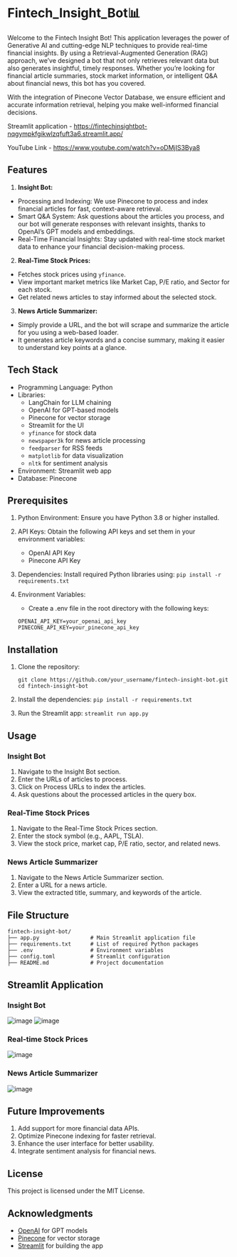 # Fintech_Insight_Bot📊

Welcome to the Fintech Insight Bot! This application leverages the power of Generative AI and cutting-edge NLP techniques to provide real-time financial insights. By using a Retrieval-Augmented Generation (RAG) approach, we’ve designed a bot that not only retrieves relevant data but also generates insightful, timely responses. Whether you’re looking for financial article summaries, stock market information, or intelligent Q&A about financial news, this bot has you covered.

With the integration of Pinecone Vector Database, we ensure efficient and accurate information retrieval, helping you make well-informed financial decisions.

Streamlit application - https://fintechinsightbot-nqgympkfgikwlzqfuft3a6.streamlit.app/

YouTube Link - https://www.youtube.com/watch?v=oDMjIS3Bya8

## Features

1. **Insight Bot:**
  - Processing and Indexing: We use Pinecone to process and index financial articles for fast, context-aware retrieval.
  - Smart Q&A System: Ask questions about the articles you process, and our bot will generate responses with relevant insights, thanks to OpenAI’s GPT models and embeddings.
  - Real-Time Financial Insights: Stay updated with real-time stock market data to enhance your financial decision-making process.

2. **Real-Time Stock Prices:**
  - Fetches stock prices using ```yfinance```.
  - View important market metrics like Market Cap, P/E ratio, and Sector for each stock.
  - Get related news articles to stay informed about the selected stock.

3. **News Article Summarizer:**
  - Simply provide a URL, and the bot will scrape and summarize the article for you using a web-based loader.
- It generates article keywords and a concise summary, making it easier to understand key points at a glance.

## Tech Stack

- Programming Language: Python
- Libraries:
  - LangChain for LLM chaining
  - OpenAI for GPT-based models
  - Pinecone for vector storage
  - Streamlit for the UI
  - ```yfinance``` for stock data
  - ```newspaper3k``` for news article processing
  - ```feedparser``` for RSS feeds
  - ```matplotlib``` for data visualization
  - ```nltk``` for sentiment analysis
- Environment: Streamlit web app
- Database: Pinecone

## Prerequisites

1. Python Environment: Ensure you have Python 3.8 or higher installed.
2. API Keys: Obtain the following API keys and set them in your environment variables:
    - OpenAI API Key
    - Pinecone API Key

3. Dependencies: Install required Python libraries using:
     ```pip install -r requirements.txt```

5. Environment Variables:
   - Create a .env file in the root directory with the following keys:
    ```
    OPENAI_API_KEY=your_openai_api_key
    PINECONE_API_KEY=your_pinecone_api_key
    
    ```

## Installation

1. Clone the repository:
   ```
   git clone https://github.com/your_username/fintech-insight-bot.git
   cd fintech-insight-bot
   
   ```

3. Install the dependencies:
  ```pip install -r requirements.txt```

4. Run the Streamlit app:
  ```streamlit run app.py```

## Usage

### Insight Bot

1. Navigate to the Insight Bot section.
2. Enter the URLs of articles to process.
3. Click on Process URLs to index the articles.
4. Ask questions about the processed articles in the query box.

### Real-Time Stock Prices

1. Navigate to the Real-Time Stock Prices section.
2. Enter the stock symbol (e.g., AAPL, TSLA).
3. View the stock price, market cap, P/E ratio, sector, and related news.

### News Article Summarizer

1. Navigate to the News Article Summarizer section.
2. Enter a URL for a news article.
3. View the extracted title, summary, and keywords of the article.

## File Structure
```
fintech-insight-bot/
├── app.py                # Main Streamlit application file
├── requirements.txt      # List of required Python packages
├── .env                  # Environment variables
├── config.toml           # Streamlit configuration
├── README.md             # Project documentation
```
## Streamlit Application

### Insight Bot

![image](https://github.com/user-attachments/assets/a8c6dcd7-583d-4d8c-ada4-2449d3049bea)
![image](https://github.com/user-attachments/assets/662077b2-1374-45d4-9123-cff409f4968c)

### Real-time Stock Prices

![image](https://github.com/user-attachments/assets/86c5b532-1878-4617-881a-7b44cd7682ed)

### News Article Summarizer

![image](https://github.com/user-attachments/assets/fec5ed3f-8520-41eb-b245-9f66405e4238)

## Future Improvements

1. Add support for more financial data APIs.
2. Optimize Pinecone indexing for faster retrieval.
3. Enhance the user interface for better usability.
4. Integrate sentiment analysis for financial news.


## License

This project is licensed under the MIT License.

## Acknowledgments

- [OpenAI](https://openai.com/) for GPT models
- [Pinecone](https://www.pinecone.io/) for vector storage
- [Streamlit](https://streamlit.io/) for building the app


